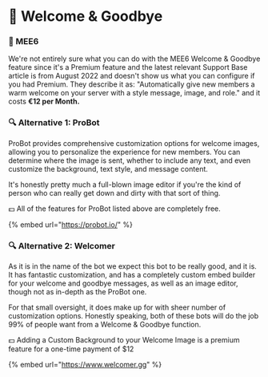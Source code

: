 # 👑 Welcome & Goodbye

### 👑 MEE6

We're not entirely sure what you can do with the MEE6 Welcome & Goodbye feature since it's a Premium feature and the latest relevant Support Base article is from August 2022 and doesn't show us what you can configure if you had Premium. They describe it as: "Automatically give new members a warm welcome on your server with a style message, image, and role." and it costs **€12 per Month.**

### 🔍 Alternative 1: ProBot

ProBot provides comprehensive customization options for welcome images, allowing you to personalize the experience for new members. You can determine where the image is sent, whether to include any text, and even customize the background, text style, and message content.&#x20;

It's honestly pretty much a full-blown image editor if you're the kind of person who can really get down and dirty with that sort of thing.&#x20;

💵 All of the features for ProBot listed above are completely free.

{% embed url="https://probot.io/" %}

### 🔍 Alternative 2: Welcomer

As it is in the name of the bot we expect this bot to be really good, and it is. It has fantastic customization, and has a completely custom embed builder for your welcome and goodbye messages, as well as an image editor, though not as in-depth as the ProBot one.

For that small oversight, it does make up for with sheer number of customization options. Honestly speaking, both of these bots will do the job 99% of people want from a Welcome & Goodbye function.

💵 Adding a Custom Background to your Welcome Image is a premium feature for a one-time payment of $12

{% embed url="https://www.welcomer.gg" %}
